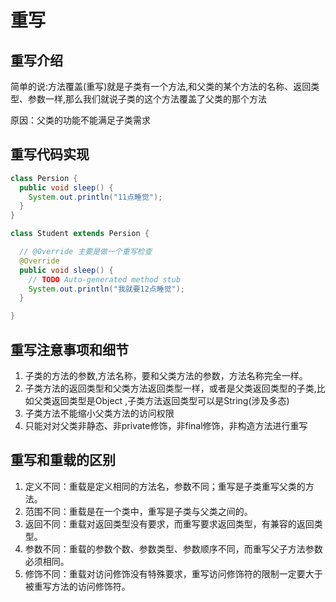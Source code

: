 # 重写

## 重写介绍

简单的说:方法覆盖(重写)就是子类有一个方法,和父类的某个方法的名称、返回类型、参数一样,那么我们就说子类的这个方法覆盖了父类的那个方法

原因：父类的功能不能满足子类需求

## 重写代码实现

```java
class Persion {
  public void sleep() {
    System.out.println("11点睡觉");
  }
}

class Student extends Persion {

  // @Override 主要是做一个重写检查
  @Override 
  public void sleep() {
    // TODO Auto-generated method stub
    System.out.println("我就要12点睡觉");
  }

}
```

## 重写注意事项和细节

1. 子类的方法的参数,方法名称，要和父类方法的参数，方法名称完全一样。
2. 子类方法的返回类型和父类方法返回类型一样，或者是父类返回类型的子类,比如父类返回类型是Object ,子类方法返回类型可以是String(涉及多态)
3. 子类方法不能缩小父类方法的访问权限
4. 只能对对父类非静态、非private修饰，非final修饰，非构造方法进行重写

## 重写和重载的区别

1. 定义不同：重载是定义相同的方法名，参数不同；重写是子类重写父类的方法。
2. 范围不同：重载是在一个类中，重写是子类与父类之间的。
3. 返回不同：重载对返回类型没有要求，而重写要求返回类型，有兼容的返回类型。
4. 参数不同：重载的参数个数、参数类型、参数顺序不同，而重写父子方法参数必须相同。
5. 修饰不同：重载对访问修饰没有特殊要求，重写访问修饰符的限制一定要大于被重写方法的访问修饰符。
